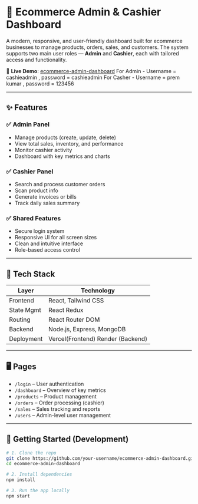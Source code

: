 # 🛒 Ecommerce Admin & Cashier Dashboard

A modern, responsive, and user-friendly dashboard built for ecommerce businesses to manage products, orders, sales, and customers. The system supports two main user roles — **Admin** and **Cashier**, each with tailored access and functionality.

🔗 **Live Demo**: [ecommerce-admin-dashboard](https://ecommerce-admin-and-cashier-dashboard-page.vercel.app/login)
For Admin - Username = cashieadmin , password = cashieadmin
For Casher - Username = prem kumar , password = 123456

---

## ✨ Features

### ✅ Admin Panel
- Manage products (create, update, delete)
- View total sales, inventory, and performance
- Monitor cashier activity
- Dashboard with key metrics and charts

### ✅ Cashier Panel
- Search and process customer orders
- Scan product info
- Generate invoices or bills
- Track daily sales summary

### ✅ Shared Features
- Secure login system
- Responsive UI for all screen sizes
- Clean and intuitive interface
- Role-based access control

---

## 📂 Tech Stack

| Layer         | Technology                       |
|---------------|----------------------------------|
| Frontend      | React, Tailwind CSS              |
| State Mgmt    | React Redux 
| Routing       | React Router DOM                 |
| Backend       | Node.js, Express, MongoDB        |
| Deployment    | Vercel(Frontend) Render (Backend)|

---

## 🖥️ Pages

- `/login` – User authentication
- `/dashboard` – Overview of key metrics
- `/products` – Product management
- `/orders` – Order processing (cashier)
- `/sales` – Sales tracking and reports
- `/users` – Admin-level user management

---

## 🚀 Getting Started (Development)

```bash
# 1. Clone the repo
git clone https://github.com/your-username/ecommerce-admin-dashboard.git
cd ecommerce-admin-dashboard

# 2. Install dependencies
npm install

# 3. Run the app locally
npm start
